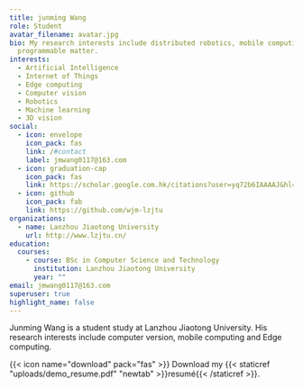 ```yaml
---
title: junming Wang
role: Student
avatar_filename: avatar.jpg
bio: My research interests include distributed robotics, mobile computing and
  programmable matter.
interests:
  - Artificial Intelligence
  - Internet of Things
  - Edge computing
  - Computer vision
  - Robotics
  - Machine learning
  - 3D vision
social:
  - icon: envelope
    icon_pack: fas
    link: /#contact
    label: jmwang0117@163.com
  - icon: graduation-cap
    icon_pack: fas
    link: https://scholar.google.com.hk/citations?user=yq72b6IAAAAJ&hl=zh-CN
  - icon: github
    icon_pack: fab
    link: https://github.com/wjm-lzjtu
organizations:
  - name: Lanzhou Jiaotong University
    url: http://www.lzjtu.cn/
education:
  courses:
    - course: BSc in Computer Science and Technology
      institution: Lanzhou Jiaotong University
      year: ""
email: jmwang0117@163.com
superuser: true
highlight_name: false
---
```

Junming Wang is a student study at Lanzhou Jiaotong University. His research interests include computer version, mobile computing and Edge computing. 

{{< icon name="download" pack="fas" >}} Download my {{< staticref "uploads/demo_resume.pdf" "newtab" >}}resumé{{< /staticref >}}.